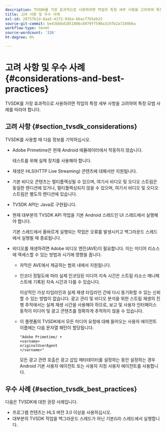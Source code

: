 ```yaml
---
description: TVSDK를 가장 효과적으로 사용하려면 작업의 특정 세부 사항을 고려하여 특정 모범 사례를 따라야 합니다.
title: 고려 사항 및 우수 사례
exl-id: 28757b1d-8aa5-4172-91ba-6bacf7b5eb22
source-git-commit: be43bbbd1051886c8979ff590a3197b2a7249b6a
workflow-type: tm+mt
source-wordcount: '326'
ht-degree: 0%

---
```


# 고려 사항 및 우수 사례{#considerations-and-best-practices}

TVSDK를 가장 효과적으로 사용하려면 작업의 특정 세부 사항을 고려하여 특정 모범 사례를 따라야 합니다.

## 고려 사항 {#section_tvsdk_considerations}

TVSDK를 사용할 때 다음 정보를 기억하십시오.

* Adobe Primetime은 현재 Android 에뮬레이터에서 작동하지 않습니다.

   테스트를 위해 실제 장치를 사용해야 합니다.
* 재생은 HLS(HTTP Live Streaming) 콘텐츠에 대해서만 지원됩니다.
* 기본 비디오 콘텐츠는 멀티플렉싱될 수 있으며, 여기서 비디오 및 오디오 스트림은 동일한 렌디션에 있거나, 멀티플렉싱되지 않을 수 있으며, 여기서 비디오 및 오디오 스트림은 별도의 렌디션에 있습니다.
* TVSDK API는 Java로 구현됩니다.
* 현재 대부분의 TVSDK API 작업을 기본 Android 스레드인 UI 스레드에서 실행해야 합니다.

   기본 스레드에서 올바르게 실행되는 작업은 오류를 발생시키고 백그라운드 스레드에서 실행될 때 종료됩니다.
* 비디오를 재생하려면 Adobe 비디오 엔진(AVE)이 필요합니다. 이는 미디어 리소스에 액세스할 수 있는 방법과 시기에 영향을 줍니다.

   * 자막은 AVE에서 제공하는 범위 내에서 지원됩니다.
   * 인코더 정밀도에 따라 실제 인코딩된 미디어 지속 시간은 스트림 리소스 매니페스트에 기록된 지속 시간과 다를 수 있습니다.

      이상적인 가상 타임라인과 실제 재생 타임라인 간에 다시 동기화할 수 있는 신뢰할 수 있는 방법이 없습니다. 광고 관리 및 비디오 분석을 위한 스트림 재생의 진행 추적에서는 실제 재생 시간을 사용해야 하므로, 보고 및 사용자 인터페이스 동작이 미디어 및 광고 콘텐츠를 정확하게 추적하지 않을 수 있습니다.
   * 이 플랫폼의 TVSDK에서 모든 미디어 요청에 대해 들어오는 사용자 에이전트 이름에는 다음 문자열 패턴이 할당됩니다.

      ```
      "Adobe Primetime/ + 
      <varname>
      originalUserAgent
      </varname>" 
      ```

      모든 광고 관련 호출은 광고 삽입 메타데이터를 설정하는 동안 설정하는 경우 Android 기본 사용자 에이전트 또는 사용자 지정 사용자 에이전트를 사용합니다.

## 우수 사례 {#section_tvsdk_best_practices}

다음은 TVSDK에 대한 권장 사례입니다.

* 프로그램 컨텐츠는 HLS 버전 3.0 이상을 사용하십시오.
* 대부분의 TVSDK 작업을 백그라운드 스레드가 아닌 기본(UI) 스레드에서 실행합니다.
